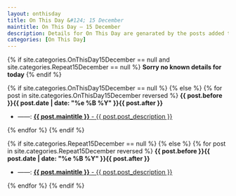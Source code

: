 ```yaml
---
layout: onthisday
title: On This Day &#124; 15 December
maintitle: On This Day — 15 December
description: Details for On This Day are genarated by the posts added to the website so the content is subject to changes/updates over time.
categories: [On This Day]
---
```


{% if site.categories.OnThisDay15December == null and site.categories.Repeat15December == null %}
<strong>Sorry no known details for today</strong>
{% endif %}

{% if site.categories.OnThisDay15December == null %}
{% else %}
{% for post in site.categories.OnThisDay15December reversed %}
<strong>{{ post.before }}{{ post.date | date: "%e %B %Y" }}{{ post.after }}</strong>
<ul>
<li> ——: <a href="{{ post.url }}"><strong>{{ post.maintitle }}</strong> - {{ post.post_description }}</a></li>
</ul>
{% endfor %}
{% endif %}

{% if site.categories.Repeat15December == null %}
{% else %}
{% for post in site.categories.Repeat15December reversed %}
<strong>{{ post.before }}{{ post.date | date: "%e %B %Y" }}{{ post.after }}</strong>
<ul>
<li> ——: <a href="{{ post.url }}"><strong>{{ post.maintitle }}</strong> - {{ post.post_description }}</a></li>
</ul>
{% endfor %}
{% endif %}
